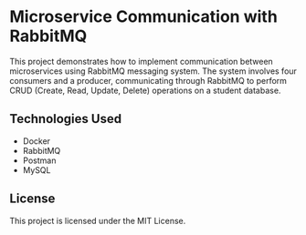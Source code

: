 # Microservice Communication with RabbitMQ
This project demonstrates how to implement communication between microservices using RabbitMQ messaging system. The system involves four consumers and a producer, communicating through RabbitMQ to perform CRUD (Create, Read, Update, Delete) operations on a student database.

## Technologies Used
- Docker
- RabbitMQ
- Postman
- MySQL

## License
This project is licensed under the MIT License.
